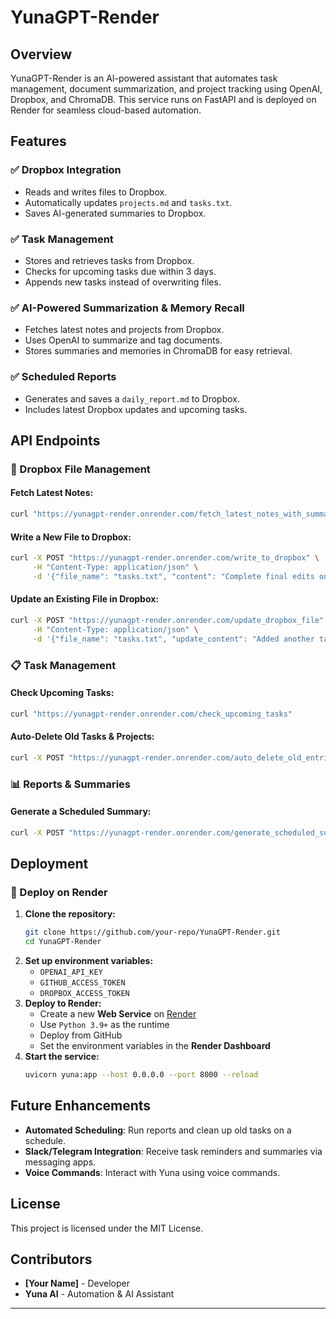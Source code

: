 # YunaGPT-Render

## Overview
YunaGPT-Render is an AI-powered assistant that automates task management, document summarization, and project tracking using OpenAI, Dropbox, and ChromaDB. This service runs on FastAPI and is deployed on Render for seamless cloud-based automation.

## Features
### ✅ **Dropbox Integration**
- Reads and writes files to Dropbox.
- Automatically updates `projects.md` and `tasks.txt`.
- Saves AI-generated summaries to Dropbox.

### ✅ **Task Management**
- Stores and retrieves tasks from Dropbox.
- Checks for upcoming tasks due within 3 days.
- Appends new tasks instead of overwriting files.

### ✅ **AI-Powered Summarization & Memory Recall**
- Fetches latest notes and projects from Dropbox.
- Uses OpenAI to summarize and tag documents.
- Stores summaries and memories in ChromaDB for easy retrieval.

### ✅ **Scheduled Reports**
- Generates and saves a `daily_report.md` to Dropbox.
- Includes latest Dropbox updates and upcoming tasks.

## API Endpoints
### **📂 Dropbox File Management**
#### Fetch Latest Notes:
```sh
curl "https://yunagpt-render.onrender.com/fetch_latest_notes_with_summary_and_tags"
```
#### Write a New File to Dropbox:
```sh
curl -X POST "https://yunagpt-render.onrender.com/write_to_dropbox" \
     -H "Content-Type: application/json" \
     -d '{"file_name": "tasks.txt", "content": "Complete final edits on YunaGPT."}'
```
#### Update an Existing File in Dropbox:
```sh
curl -X POST "https://yunagpt-render.onrender.com/update_dropbox_file" \
     -H "Content-Type: application/json" \
     -d '{"file_name": "tasks.txt", "update_content": "Added another task: Review AI model improvements."}'
```

### **📋 Task Management**
#### Check Upcoming Tasks:
```sh
curl "https://yunagpt-render.onrender.com/check_upcoming_tasks"
```
#### Auto-Delete Old Tasks & Projects:
```sh
curl -X POST "https://yunagpt-render.onrender.com/auto_delete_old_entries"
```

### **📊 Reports & Summaries**
#### Generate a Scheduled Summary:
```sh
curl -X POST "https://yunagpt-render.onrender.com/generate_scheduled_summary"
```

## Deployment
### **🚀 Deploy on Render**
1. **Clone the repository:**
   ```sh
   git clone https://github.com/your-repo/YunaGPT-Render.git
   cd YunaGPT-Render
   ```
2. **Set up environment variables:**
   - `OPENAI_API_KEY`
   - `GITHUB_ACCESS_TOKEN`
   - `DROPBOX_ACCESS_TOKEN`
3. **Deploy to Render:**
   - Create a new **Web Service** on [Render](https://render.com/)
   - Use `Python 3.9+` as the runtime
   - Deploy from GitHub
   - Set the environment variables in the **Render Dashboard**
4. **Start the service:**
   ```sh
   uvicorn yuna:app --host 0.0.0.0 --port 8000 --reload
   ```

## Future Enhancements
- **Automated Scheduling**: Run reports and clean up old tasks on a schedule.
- **Slack/Telegram Integration**: Receive task reminders and summaries via messaging apps.
- **Voice Commands**: Interact with Yuna using voice commands.

## License
This project is licensed under the MIT License.

## Contributors
- **[Your Name]** - Developer
- **Yuna AI** - Automation & AI Assistant

---

